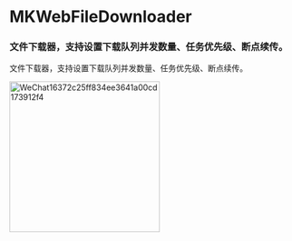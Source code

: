 # MKWebFileDownloader

### 文件下载器，支持设置下载队列并发数量、任务优先级、断点续传。


文件下载器，支持设置下载队列并发数量、任务优先级、断点续传。


<img width="265" alt="WeChat16372c25ff834ee3641a00cd173912f4" src="https://user-images.githubusercontent.com/13111933/233851292-25e17bd0-11a6-4b2c-b1a2-16a7ad6d9149.png">
